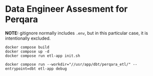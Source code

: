 # Data Engineer Assesment for Perqara

**NOTE:** gitignore normally includes `.env`, but in this particular case, it is intentionally excluded. 

```
docker compose build
docker compose up -d
docker compose run etl-app init.sh
```

```
docker compose run --workdir="//usr/app/dbt/perqara_etl/" --entrypoint=dbt etl-app debug
```